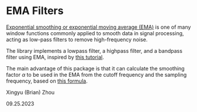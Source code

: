 # EMA Filters

[Exponential smoothing or exponential moving average (EMA)](https://en.wikipedia.org/wiki/Exponential_smoothing) is one of many window functions commonly applied to smooth data in signal processing, acting as low-pass filters to remove high-frequency noise.

The library implements a lowpass filter, a highpass filter, and a bandpass filter using EMA, inspired by [this tutorial](https://www.norwegiancreations.com/2016/03/arduino-tutorial-simple-high-pass-band-pass-and-band-stop-filtering/).

The main advantage of this package is that it can calculate the smoothing factor $\alpha$ to be used in the EMA from the cutoff frequency and the sampling frequency, based on [this formula](https://en.wikipedia.org/wiki/Low-pass_filter#Simple_infinite_impulse_response_filter).



Xingyu (Brian) Zhou

09.25.2023